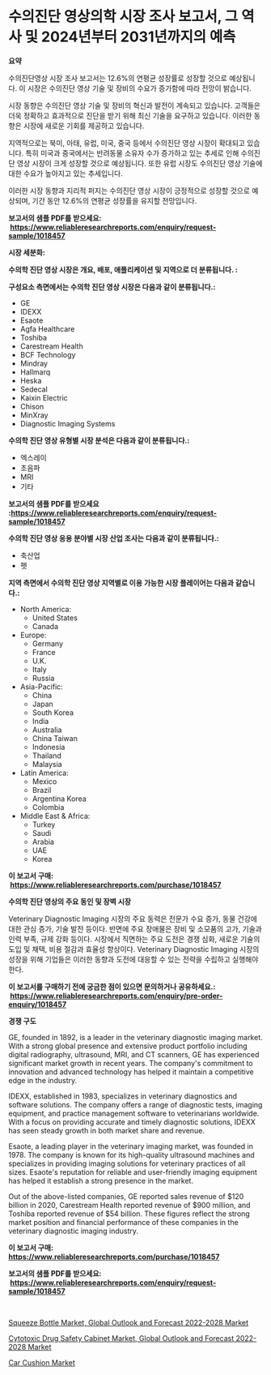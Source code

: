 <p><h1>수의진단 영상의학 시장 조사 보고서, 그 역사 및 2024년부터 2031년까지의 예측</h1></p><p><strong>요약</strong></p>
<p><p>수의진단영상 시장 조사 보고서는 12.6%의 연평균 성장률로 성장할 것으로 예상됩니다. 이 시장은 수의진단 영상 기술 및 장비의 수요가 증가함에 따라 전망이 밝습니다.</p><p>시장 동향은 수의진단 영상 기술 및 장비의 혁신과 발전이 계속되고 있습니다. 고객들은 더욱 정확하고 효과적으로 진단을 받기 위해 최신 기술을 요구하고 있습니다. 이러한 동향은 시장에 새로운 기회를 제공하고 있습니다.</p><p>지역적으로는 북미, 아태, 유럽, 미국, 중국 등에서 수의진단 영상 시장이 확대되고 있습니다. 특히 미국과 중국에서는 반려동물 소유자 수가 증가하고 있는 추세로 인해 수의진단 영상 시장이 크게 성장할 것으로 예상됩니다. 또한 유럽 시장도 수의진단 영상 기술에 대한 수요가 높아지고 있는 추세입니다.</p><p>이러한 시장 동향과 지리적 퍼지는 수의진단 영상 시장이 긍정적으로 성장할 것으로 예상되며, 기간 동안 12.6%의 연평균 성장률을 유지할 전망입니다.</p></p>
<p><strong>보고서의 샘플 PDF를 받으세요: &nbsp;<a href="https://www.reliableresearchreports.com/enquiry/request-sample/1018457">https://www.reliableresearchreports.com/enquiry/request-sample/1018457</a></strong></p>
<p><strong>시장 세분화:</strong></p>
<p><strong> 수의학 진단 영상 시장은 개요, 배포, 애플리케이션 및 지역으로 더 분류됩니다. :</strong></p>
<p><strong>구성요소 측면에서는 수의학 진단 영상 시장은 다음과 같이 분류됩니다.:</strong></p>
<p><ul><li>GE</li><li>IDEXX</li><li>Esaote</li><li>Agfa Healthcare</li><li>Toshiba</li><li>Carestream Health</li><li>BCF Technology</li><li>Mindray</li><li>Hallmarq</li><li>Heska</li><li>Sedecal</li><li>Kaixin Electric</li><li>Chison</li><li>MinXray</li><li>Diagnostic Imaging Systems</li></ul></p>
<p><strong> 수의학 진단 영상 유형별 시장 분석은 다음과 같이 분류됩니다.:</strong></p>
<p><ul><li>엑스레이</li><li>초음파</li><li>MRI</li><li>기타</li></ul></p>
<p><strong>보고서의 샘플 PDF를 받으세요 :<a href="https://www.reliableresearchreports.com/enquiry/request-sample/1018457">https://www.reliableresearchreports.com/enquiry/request-sample/1018457</a></strong></p>
<p><strong> 수의학 진단 영상 응용 분야별 시장 산업 조사는 다음과 같이 분류됩니다.:</strong></p>
<p><ul><li>축산업</li><li>펫</li></ul></p>
<p><strong>지역 측면에서 수의학 진단 영상 지역별로 이용 가능한 시장 플레이어는 다음과 같습니다.:</strong></p>
<p><ul>
    <li>
        North America:
        <ul>
            <li>United States</li>
            <li>Canada</li>
        </ul>
    </li>
    <li>
        Europe:
        <ul>
            <li>Germany</li>
            <li>France</li>
            <li>U.K.</li>
            <li>Italy</li>
            <li>Russia</li>
        </ul>
    </li>
    <li>
        Asia-Pacific:
        <ul>
            <li>China</li>
            <li>Japan</li>
            <li>South Korea</li>
            <li>India</li>
            <li>Australia</li>
            <li>China Taiwan</li>
            <li>Indonesia</li>
            <li>Thailand</li>
            <li>Malaysia</li>
        </ul>
    </li>
    <li>
        Latin America:
        <ul>
            <li>Mexico</li>
            <li>Brazil</li>
            <li>Argentina Korea</li>
            <li>Colombia</li>
        </ul>
    </li>
    <li>
        Middle East & Africa:
        <ul>
            <li>Turkey</li>
            <li>Saudi</li>
            <li>Arabia</li>
            <li>UAE</li>
            <li>Korea</li>
        </ul>
    </li>
    </ul></p>
<p><strong>이 보고서 구매: &nbsp;<a href="https://www.reliableresearchreports.com/purchase/1018457">https://www.reliableresearchreports.com/purchase/1018457</a></strong></p>
<p><strong>수의학 진단 영상의 주요 동인 및 장벽 시장</strong></p>
<p><p>Veterinary Diagnostic Imaging 시장의 주요 동력은 전문가 수요 증가, 동물 건강에 대한 관심 증가, 기술 발전 등이다. 반면에 주요 장애물은 장비 및 소모품의 고가, 기술과 인력 부족, 규제 강화 등이다. 시장에서 직면하는 주요 도전은 경쟁 심화, 새로운 기술의 도입 및 채택, 비용 절감과 효율성 향상이다. Veterinary Diagnostic Imaging 시장의 성장을 위해 기업들은 이러한 동향과 도전에 대응할 수 있는 전략을 수립하고 실행해야 한다.</p></p>
<p><strong>이 보고서를 구매하기 전에 궁금한 점이 있으면 문의하거나 공유하세요.: &nbsp;<a href="https://www.reliableresearchreports.com/enquiry/pre-order-enquiry/1018457">https://www.reliableresearchreports.com/enquiry/pre-order-enquiry/1018457</a></strong></p>
<p><strong>경쟁 구도</strong></p>
<p><p>GE, founded in 1892, is a leader in the veterinary diagnostic imaging market. With a strong global presence and extensive product portfolio including digital radiography, ultrasound, MRI, and CT scanners, GE has experienced significant market growth in recent years. The company's commitment to innovation and advanced technology has helped it maintain a competitive edge in the industry.</p><p>IDEXX, established in 1983, specializes in veterinary diagnostics and software solutions. The company offers a range of diagnostic tests, imaging equipment, and practice management software to veterinarians worldwide. With a focus on providing accurate and timely diagnostic solutions, IDEXX has seen steady growth in both market share and revenue.</p><p>Esaote, a leading player in the veterinary imaging market, was founded in 1978. The company is known for its high-quality ultrasound machines and specializes in providing imaging solutions for veterinary practices of all sizes. Esaote's reputation for reliable and user-friendly imaging equipment has helped it establish a strong presence in the market.</p><p>Out of the above-listed companies, GE reported sales revenue of $120 billion in 2020, Carestream Health reported revenue of $900 million, and Toshiba reported revenue of $54 billion. These figures reflect the strong market position and financial performance of these companies in the veterinary diagnostic imaging industry.</p></p>
<p><strong>이 보고서 구매: &nbsp; <a href="https://www.reliableresearchreports.com/purchase/1018457">https://www.reliableresearchreports.com/purchase/1018457</a></strong></p>
<p><strong>보고서의 샘플 PDF를 받으세요: &nbsp;<a href="https://www.reliableresearchreports.com/enquiry/request-sample/1018457">https://www.reliableresearchreports.com/enquiry/request-sample/1018457</a></strong><strong></strong></p>
<p>&nbsp;</p>
<p><p><a href="https://view.publitas.com/reportprime-1/squeeze-bottle-market-global-outlook-and-forecast-2022-2028-market-research-report-forecasted-for-period-from-2023-2030-by-market-type-market-application-and-region/">Squeeze Bottle Market, Global Outlook and Forecast 2022-2028 Market</a></p><p><a href="https://view.publitas.com/reportprime-1/cytotoxic-drug-safety-cabinet-market-global-outlook-and-forecast-2022-2028-market-with-the-goal-of-estimating-the-market-size-and-future-growth-potential-of-various-market-segments-based-on-component-applications-end-user-and-region/">Cytotoxic Drug Safety Cabinet Market, Global Outlook and Forecast 2022-2028 Market</a></p><p><a href="https://github.com/Glendatilghmankmgz0rbhwpy/Market-Research-Report-List-1/blob/main/car-cushion-market.md">Car Cushion Market</a></p></p>